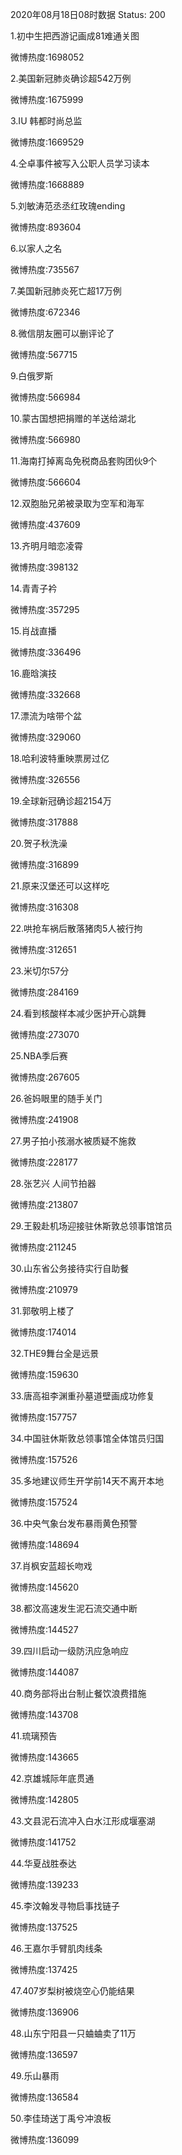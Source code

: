 2020年08月18日08时数据
Status: 200

1.初中生把西游记画成81难通关图

微博热度:1698052

2.美国新冠肺炎确诊超542万例

微博热度:1675999

3.IU 韩都时尚总监

微博热度:1669529

4.仝卓事件被写入公职人员学习读本

微博热度:1668889

5.刘敏涛范丞丞红玫瑰ending

微博热度:893604

6.以家人之名

微博热度:735567

7.美国新冠肺炎死亡超17万例

微博热度:672346

8.微信朋友圈可以删评论了

微博热度:567715

9.白俄罗斯

微博热度:566984

10.蒙古国想把捐赠的羊送给湖北

微博热度:566980

11.海南打掉离岛免税商品套购团伙9个

微博热度:566604

12.双胞胎兄弟被录取为空军和海军

微博热度:437609

13.齐明月暗恋凌霄

微博热度:398132

14.青青子衿

微博热度:357295

15.肖战直播

微博热度:336496

16.鹿晗演技

微博热度:332668

17.漂流为啥带个盆

微博热度:329060

18.哈利波特重映票房过亿

微博热度:326556

19.全球新冠确诊超2154万

微博热度:317888

20.贺子秋洗澡

微博热度:316899

21.原来汉堡还可以这样吃

微博热度:316308

22.哄抢车祸后散落猪肉5人被行拘

微博热度:312651

23.米切尔57分

微博热度:284169

24.看到核酸样本减少医护开心跳舞

微博热度:273070

25.NBA季后赛

微博热度:267605

26.爸妈眼里的随手关门

微博热度:241908

27.男子拍小孩溺水被质疑不施救

微博热度:228177

28.张艺兴 人间节拍器

微博热度:213807

29.王毅赴机场迎接驻休斯敦总领事馆馆员

微博热度:211245

30.山东省公务接待实行自助餐

微博热度:210979

31.郭敬明上楼了

微博热度:174014

32.THE9舞台全是远景

微博热度:159630

33.唐高祖李渊重孙墓道壁画成功修复

微博热度:157757

34.中国驻休斯敦总领事馆全体馆员归国

微博热度:157526

35.多地建议师生开学前14天不离开本地

微博热度:157524

36.中央气象台发布暴雨黄色预警

微博热度:148694

37.肖枫安蓝超长吻戏

微博热度:145620

38.都汶高速发生泥石流交通中断

微博热度:144527

39.四川启动一级防汛应急响应

微博热度:144087

40.商务部将出台制止餐饮浪费措施

微博热度:143708

41.琉璃预告

微博热度:143665

42.京雄城际年底贯通

微博热度:142805

43.文县泥石流冲入白水江形成堰塞湖

微博热度:141752

44.华夏战胜泰达

微博热度:139233

45.李汶翰发寻物启事找链子

微博热度:137525

46.王嘉尔手臂肌肉线条

微博热度:137425

47.407岁梨树被烧空心仍能结果

微博热度:136906

48.山东宁阳县一只蛐蛐卖了11万

微博热度:136597

49.乐山暴雨

微博热度:136584

50.李佳琦送丁禹兮冲浪板

微博热度:136099

